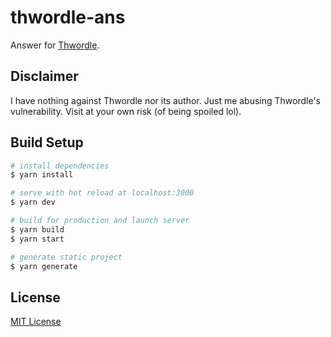 # thwordle-ans

Answer for [Thwordle](https://thwordle.vercel.app).

## Disclaimer

I have nothing against Thwordle nor its author. Just me abusing Thwordle's vulnerability. Visit at your own risk (of being spoiled lol).

## Build Setup

```bash
# install dependencies
$ yarn install

# serve with hot reload at localhost:3000
$ yarn dev

# build for production and launch server
$ yarn build
$ yarn start

# generate static project
$ yarn generate
```

## License

[MIT License](https://github.com/gxjakkap/wordle-ans/blob/main/LICENSE)